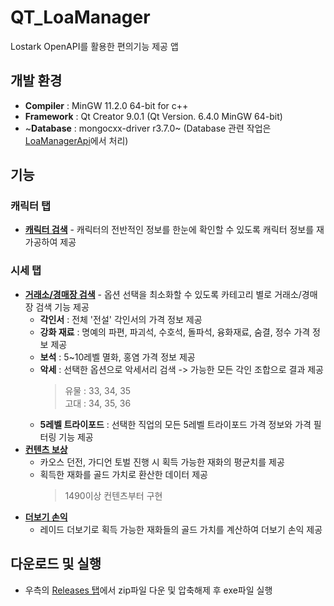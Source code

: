 # QT_LoaManager
Lostark OpenAPI를 활용한 편의기능 제공 앱
## 개발 환경
- **Compiler** : MinGW 11.2.0 64-bit for c++
- **Framework** : Qt Creator 9.0.1 (Qt Version. 6.4.0 MinGW 64-bit)
- ~**Database** : mongocxx-driver r3.7.0~ (Database 관련 작업은 [LoaManagerApi](https://github.com/Wseop/ASP.NET-LoaManagerApi)에서 처리)
## 기능
### 캐릭터 탭
- **[캐릭터 검색](https://github.com/Wseop/QT_LoaManager/tree/main/function/character_search)** - 캐릭터의 전반적인 정보를 한눈에 확인할 수 있도록 캐릭터 정보를 재가공하여 제공
### 시세 탭
- **[거래소/경매장 검색](https://github.com/Wseop/QT_LoaManager/tree/main/function/smart_search)** - 옵션 선택을 최소화할 수 있도록 카테고리 별로 거래소/경매장 검색 기능 제공
  - **각인서** : 전체 '전설' 각인서의 가격 정보 제공
  - **강화 재료** : 명예의 파편, 파괴석, 수호석, 돌파석, 융화재료, 숨결, 정수 가격 정보 제공
  - **보석** : 5~10레벨 멸화, 홍염 가격 정보 제공
  - **악세** : 선택한 옵션으로 악세서리 검색 -> 가능한 모든 각인 조합으로 결과 제공
    > 유물 : 33, 34, 35    
    > 고대 : 34, 35, 36
  - **5레벨 트라이포드** : 선택한 직업의 모든 5레벨 트라이포드 가격 정보와 가격 필터링 기능 제공
- **[컨텐츠 보상](https://github.com/Wseop/QT_LoaManager/tree/main/function/content_reward)**
  - 카오스 던전, 가디언 토벌 진행 시 획득 가능한 재화의 평균치를 제공 
  - 획득한 재화를 골드 가치로 환산한 데이터 제공
    > 1490이상 컨텐츠부터 구현
- **[더보기 손익](https://github.com/Wseop/QT_LoaManager/tree/main/function/raid_profit)**
  - 레이드 더보기로 획득 가능한 재화들의 골드 가치를 계산하여 더보기 손익 제공
## 다운로드 및 실행
- 우측의 [Releases 탭](https://github.com/Wseop/QT_LoaManager/releases)에서 zip파일 다운 및 압축해제 후 exe파일 실행
